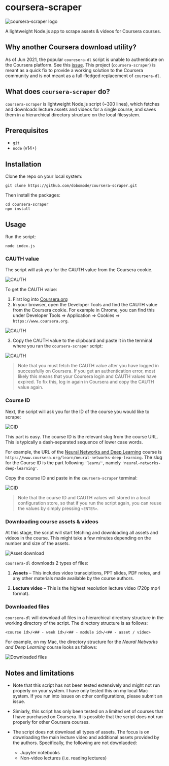# coursera-scraper

![coursera-scraper logo](./assets/cscraper-logo.png)

A lightweight Node.js app to scrape assets & videos for Coursera courses.

## Why another Coursera download utility?

As of Jun 2021, the popular `couresera-dl` script is unable to authenticate on the Coursera platform. See this [issue](https://github.com/coursera-dl/coursera-dl/issues/800). This project (`coursera-scraper`) is meant as a quick fix to provide a working solution to the Coursera community and is not meant as a full-fledged replacement of `coursera-dl`.

## What does `coursera-scraper` do?

`coursera-scraper` is lightweight Node.js script (~300 lines), which fetches and downloads lecture assets and videos for a single course, and saves them in a hierarchical directory structure on the local filesystem.

## Prerequisites

-   `git`
-   `node` (v14+)

## Installation

Clone the repo on your local system:

```
git clone https://github.com/dobomode/coursera-scraper.git
```

Then install the packages:

```
cd coursera-scraper
npm install
```

## Usage

Run the script:

```
node index.js
```

### CAUTH value

The script will ask you for the CAUTH value from the Coursera cookie.

![CAUTH](./assets/prompt-cauth.png)

To get the CAUTH value:

1. First log into [Coursera.org](https://www.coursera.org/)
2. In your browser, open the Developer Tools and find the CAUTH value from the Coursera cookie. For example in Chrome, you can find this under Developer Tools => Application => Cookies => `https://www.coursera.org`.

![CAUTH](./assets/chrome-coursera-cauth.png)

3. Copy the CAUTH value to the clipboard and paste it in the terminal where you ran the `coursera-scraper` script:

![CAUTH](./assets/prompt-cauth2.png)

> Note that you must fetch the CAUTH value after you have logged in successfully on Coursera. If you get an authentication error, most likely this means that your Coursera login and CAUTH values have expired. To fix this, log in again in Coursera and copy the CAUTH value again.

### Course ID

Next, the script will ask you for the ID of the course you would like to scrape:

![CID](./assets/prompt-cid.png)

This part is easy. The course ID is the relevant slug from the course URL. This is typically a dash-separated sequence of lower case words.

For example, the URL of the [Neural Networks and Deep Learning](https://www.coursera.org/learn/neural-networks-deep-learning) course is `https://www.coursera.org/learn/neural-networks-deep-learning`. The slug for the Course ID is the part following `'learn/'`, namely `'neural-networks-deep-learning'`.

Copy the course ID and paste in the `coursera-scraper` terminal:

![CID](./assets/prompt-cid2.png)

> Note that the course ID and CAUTH values will stored in a local configuration store, so that if you run the script again, you can reuse the values by simply pressing `<ENTER>`.

### Downloading course assets & videos

At this stage, the script will start fetching and downloading all assets and videos in the course. This might take a few minutes depending on the number and size of the assets.

![Asset download](./assets/asset-download.png)

`coursera-dl` downloads 2 types of files:

1. **Assets** – This includes video transciptions, PPT slides, PDF notes, and any other materials made available by the course authors.

2. **Lecture video** – This is the highest resolution lecture video (720p mp4 format).

### Downloaded files

`coursera-dl` will download all files in a hierarchical directory structure in the working directory of the script. The directory structure is as follows:

`<course id>/<## - week id>/<## - module id>/<## - asset / video>`

For example, on my Mac, the directory structure for the _Neural Networks and Deep Learning_ course looks as follows:

![Downloaded files](./assets/downloaded-files.png)

## Notes and limitations

-   Note that this script has not been tested extensively and might not run properly on your system. I have only tested this on my local Mac system. If you run into issues on other configurations, please submit an issue.

-   Simiarly, this script has only been tested on a limited set of courses that I have purchased on Coursera. It is possible that the script does not run properly for other Coursera courses.

-   The script does not download all types of assets. The focus is on downloading the main lecture video and additional assets provided by the authors. Specifically, the following are not downlaoded:

    -   Jupyter notebooks
    -   Non-video lectures (i.e. reading lectures)
